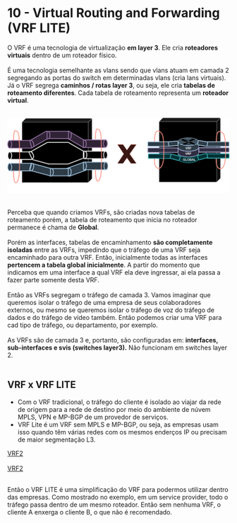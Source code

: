 # 10 - Virtual Routing and Forwarding (VRF LITE)

O VRF é uma tecnologia de virtualização **em layer 3**. Ele cria **roteadores virtuais** dentro de um roteador físico. <br></br>
É uma tecnologia semelhante as vlans sendo que vlans atuam em camada 2 segregando as portas do switch em determinadas vlans (cria lans virtuais). Já o VRF segrega **caminhos / rotas layer 3**, ou seja, ele cria **tabelas de roteamento diferentes**. Cada tabela de roteamento representa um **roteador virtual**. <br></br>

![VRF](Imagens/vrf.png) <br></br> 

Perceba que quando criamos VRFs, são criadas nova tabelas de roteamento porém, a tabela de roteamento que inicia no roteador permanece é chama de **Global**. <br></br>
Porém as interfaces, tabelas de encaminhamento **são completamente isoladas** entre as VRFs, impedindo que o tráfego de uma VRF seja encaminhado para outra VRF. Então, inicialmente todas as interfaces **pertencem a tabela global inicialmente**. A partir do momento que indicamos em uma interface a qual VRF ela deve ingressar, ai ela passa a fazer parte somente desta VRF. <br></br>
Então as VRFs segregam o tráfego de camada 3. Vamos imaginar que queremos isolar o tráfego de uma empresa de seus colaboradores externos, ou mesmo se queremos isolar o tráfego de voz do tráfego de dados e do tráfego de vídeo também. Então podemos criar uma VRF para cad tipo de tráfego, ou departamento, por exemplo. <br></br>
As VRFs são de camada 3 e, portanto, são configuradas em: **interfaces, sub-interfaces e svis (switches layer3).** Não funcionam em switches layer 2. <br></br>

## VRF x VRF LITE

- Com o VRF tradicional, o tráfego do cliente é isolado ao viajar da rede de origem para a rede de destino por meio do ambiente de núvem MPLS, VPN e MP-BGP de um provedor de serviços.
- VRF Lite é um VRF sem MPLS e MP-BGP, ou seja, as empresas usam isso quando têm várias redes com os mesmos enderços IP ou precisam de maior segmentação L3.

[VRF2](Imagens/vrf2.png) <br></br>
[VRF2](Imagens/vrf2.png) <br></br>

Então o VRF LITE é uma simplificação do VRF para podermos utilizar dentro das empresas. Como mostrado no exemplo, em um service provider, todo o tráfego passa dentro de um mesmo roteador. Então sem nenhuma VRF, o cliente A enxerga o cliente B, o que não é recomendado. <br></br>